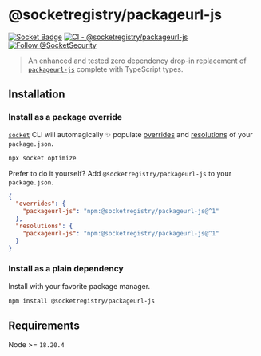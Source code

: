 # @socketregistry/packageurl-js

[![Socket Badge](https://socket.dev/api/badge/npm/package/@socketregistry/packageurl-js)](https://socket.dev/npm/package/@socketregistry/packageurl-js)
[![CI - @socketregistry/packageurl-js](https://github.com/SocketDev/socket-packageurl-js/actions/workflows/test.yml/badge.svg)](https://github.com/SocketDev/socket-packageurl-js/actions/workflows/test.yml)
[![Follow @SocketSecurity](https://img.shields.io/twitter/follow/SocketSecurity?style=social)](https://twitter.com/SocketSecurity)

> An enhanced and tested zero dependency drop-in replacement of
> [`packageurl-js`](https://socket.dev/npm/package/packageurl-js) complete with
> TypeScript types.

## Installation

### Install as a package override

[`socket`](https://socket.dev/npm/package/socket) CLI will automagically ✨
populate
[overrides](https://docs.npmjs.com/cli/v9/configuring-npm/package-json#overrides)
and [resolutions](https://yarnpkg.com/configuration/manifest#resolutions) of
your `package.json`.

```sh
npx socket optimize
```

Prefer to do it yourself? Add `@socketregistry/packageurl-js` to your
`package.json`.

```json
{
  "overrides": {
    "packageurl-js": "npm:@socketregistry/packageurl-js@^1"
  },
  "resolutions": {
    "packageurl-js": "npm:@socketregistry/packageurl-js@^1"
  }
}
```

### Install as a plain dependency

Install with your favorite package manager.

```sh
npm install @socketregistry/packageurl-js
```

## Requirements

Node >= `18.20.4`
